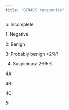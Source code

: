 ```yaml
---
title: "BIRADS categories"
---
```

o: Incomplete

1: Negative

2: Benign

3: Probably benign &lt;2%?

4. Suspicious: 2-95%

4A:

4B:

4C:

5:

